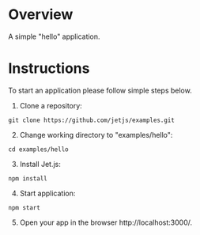 # Overview
A simple "hello" application.

# Instructions
To start an application please follow simple steps below.

1. Clone a repository:
```
git clone https://github.com/jetjs/examples.git
```

2. Change working directory to "examples/hello":
```
cd examples/hello
```

3. Install Jet.js:
```
npm install
```

4. Start application:
```
npm start
```

5. Open your app in the browser http://localhost:3000/.

